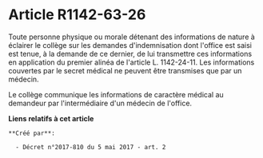 # Article R1142-63-26

Toute personne physique ou morale détenant des informations de nature à éclairer le collège sur les demandes d'indemnisation
dont l'office est saisi est tenue, à la demande de ce dernier, de lui transmettre ces informations en application du premier
alinéa de l'article L. 1142-24-11. Les informations couvertes par le secret médical ne peuvent être transmises que par un
médecin.

Le collège communique les informations de caractère médical au demandeur par l'intermédiaire d'un médecin de l'office.

**Liens relatifs à cet article**

	**Créé par**:

	  - Décret n°2017-810 du 5 mai 2017 - art. 2
